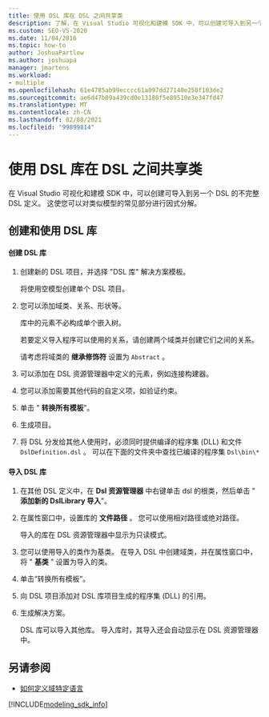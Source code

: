 ```yaml
---
title: 使用 DSL 库在 DSL 之间共享类
description: 了解，在 Visual Studio 可视化和建模 SDK 中，可以创建可导入到另一个 DSL 的不完整 DSL 定义。
ms.custom: SEO-VS-2020
ms.date: 11/04/2016
ms.topic: how-to
author: JoshuaPartlow
ms.author: joshuapa
manager: jmartens
ms.workload:
- multiple
ms.openlocfilehash: 61e4785ab99ecccc61a097dd27140e250f103de2
ms.sourcegitcommit: ae6d47b09a439cd0e13180f5e89510e3e347fd47
ms.translationtype: MT
ms.contentlocale: zh-CN
ms.lasthandoff: 02/08/2021
ms.locfileid: "99899814"
---
```

# <a name="sharing-classes-between-dsls-by-using-a-dsl-library"></a>使用 DSL 库在 DSL 之间共享类
在 Visual Studio 可视化和建模 SDK 中，可以创建可导入到另一个 DSL 的不完整 DSL 定义。 这使您可以对类似模型的常见部分进行因式分解。

## <a name="creating-and-using-dsl-libraries"></a>创建和使用 DSL 库

#### <a name="to-create-a-dsl-library"></a>创建 DSL 库

1. 创建新的 DSL 项目，并选择 "DSL 库" 解决方案模板。

     将使用空模型创建单个 DSL 项目。

2. 您可以添加域类、关系、形状等。

     库中的元素不必构成单个嵌入树。

     若要定义导入程序可以使用的关系，请创建两个域类并创建它们之间的关系。

     请考虑将域类的 **继承修饰符** 设置为 `Abstract` 。

3. 可以添加在 DSL 资源管理器中定义的元素，例如连接构建器。

4. 您可以添加需要其他代码的自定义项，如验证约束。

5. 单击 " **转换所有模板**"。

6. 生成项目。

7. 将 DSL 分发给其他人使用时，必须同时提供编译的程序集 (DLL) 和文件 `DslDefinition.dsl` 。 可以在下面的文件夹中查找已编译的程序集 `Dsl\bin\*`

#### <a name="to-import-a-dsl-library"></a>导入 DSL 库

1. 在其他 DSL 定义中，在 **Dsl 资源管理器** 中右键单击 dsl 的根类，然后单击 " **添加新的 DslLibrary 导入**"。

2. 在属性窗口中，设置库的 **文件路径** 。 您可以使用相对路径或绝对路径。

    导入的库在 DSL 资源管理器中显示为只读模式。

3. 您可以使用导入的类作为基类。 在导入 DSL 中创建域类，并在属性窗口中，将 " **基类** " 设置为导入的类。

4. 单击“转换所有模板”。

5. 向 DSL 项目添加对 DSL 库项目生成的程序集 (DLL) 的引用。

6. 生成解决方案。

   DSL 库可以导入其他库。 导入库时，其导入还会自动显示在 DSL 资源管理器中。

## <a name="see-also"></a>另请参阅

- [如何定义域特定语言](../modeling/how-to-define-a-domain-specific-language.md)

[!INCLUDE[modeling_sdk_info](includes/modeling_sdk_info.md)]
